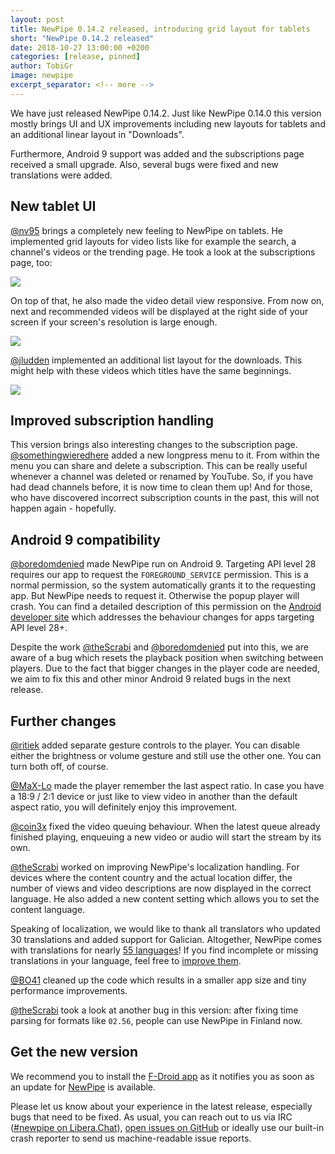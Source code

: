 ```yaml
---
layout: post
title: NewPipe 0.14.2 released, introducing grid layout for tablets
short: "NewPipe 0.14.2 released"
date: 2018-10-27 13:00:00 +0200
categories: [release, pinned]
author: TobiGr
image: newpipe
excerpt_separator: <!-- more -->
---
```


We have just released NewPipe 0.14.2. Just like NewPipe 0.14.0 this version mostly brings UI and UX improvements
including new layouts for tablets and an additional linear layout in "Downloads".

Furthermore, Android 9 support was added and the subscriptions page received a small upgrade. Also, several bugs were fixed and new translations were added.
<!-- more -->

## New tablet UI

[@nv95](https://github.com/nv95) brings a completely new feeling to NewPipe on tablets. He implemented grid layouts for video lists like for example the search, a channel's videos or the trending page. He took a look at the subscriptions page, too:

<img class="no-flow vertical" src="{{ site.baseurl }}/img/screenshots/shot_subscriptions_tablet_dark.png"/>

On top of that, he also made the video detail view responsive. From now on, next and recommended videos will be displayed at the right side of your screen if your screen's resolution is large enough.

<img class="no-flow vertical" src="{{ site.baseurl }}/img/screenshots/shot_video_detail_tablet_dark.png"/>

[@jludden](https://github.com/jludden) implemented an additional list layout for the downloads. This might help with these videos which titles have the same beginnings.

<img class="no-flow" src="{{ site.baseurl }}/img/screenshots/shot_downloads_list_dark.png"/>

## Improved subscription handling

This version brings also interesting changes to the subscription page. [@somethingwieredhere](https://github.com/somethingweiredhere) added a new longpress menu to it. From within the menu you can share and delete a subscription. This can be really useful whenever a channel was deleted or renamed by YouTube. So, if you have had dead channels before, it is now time to clean them up!
And for those, who have discovered incorrect subscription counts in the past, this will not happen again - hopefully.

## Android 9 compatibility

[@boredomdenied](https://github.com/boredomdenied) made NewPipe run on Android 9. Targeting API level 28 requires our app to request the `FOREGROUND_SERVICE` permission. This is a normal permission, so the system automatically grants it to the requesting app. But NewPipe needs to request it. Otherwise the popup player will crash.
You can find a detailed description of this permission on the [Android developer site](https://developer.android.com/about/versions/pie/android-9.0-changes-28) which addresses the behaviour changes for apps targeting API level 28+.

Despite the work [@theScrabi](https://github.com/theScrabi) and [@boredomdenied](https://github.com/boredomdenied) put into this, we are aware of a bug which resets the playback position when switching between players. Due to the fact that bigger changes in the player code are needed, we aim to fix this and other minor Android 9 related bugs in the next release.

## Further changes

[@ritiek](https://github.com/ritiek) added separate gesture controls to the player. You can disable either the brightness or volume gesture and still use the other one. You can turn both off, of course.

[@MaX-Lo](https://github.com/MaX-Lo) made the player remember the last aspect ratio. In case you have a 18:9 / 2:1 device or just like to view video in another than the default aspect ratio, you will definitely enjoy this improvement. 

[@coin3x](https://github.com/coin3x) fixed the video queuing behaviour. When the latest queue already finished playing, enqueuing a new video or audio will start the stream by its own.

[@theScrabi](https://github.com/theScrabi) worked on improving NewPipe's localization handling. For devices where the content country and the actual location differ, the number of views and video descriptions are now displayed in the correct language. 
He also added a new content setting which allows you to set the content language. 

Speaking of localization, we would like to thank all translators who updated 30 translations and added support for Galician.  Altogether, NewPipe comes with translations for nearly [55 languages](https://hosted.weblate.org/projects/newpipe/#languages)! If you find incomplete or missing translations in your language, feel free to [improve them](https://hosted.weblate.org/engage/NewPipe/).

[@BO41](https://github.com/BO41) cleaned up the code which results in a smaller app size and tiny performance improvements.

[@theScrabi](https://github.com/theScrabi) took a look at another bug in this version: after fixing time parsing for formats like `02.56`, people can use NewPipe in Finland now.

## Get the new version

We recommend you to install the [F-Droid app](https://f-droid.org/) as it notifies you as soon as an update for [NewPipe](https://f-droid.org/packages/org.schabi.newpipe/) is available.

Please let us know about your experience in the latest release, especially bugs that need to be fixed. As usual, you can reach out to us via IRC ([#newpipe on Libera.Chat](ircs://irc.libera.chat:6697/newpipe)), [open issues on GitHub](https://github.com/TeamNewPipe/NewPipe/issues/new) or ideally use our built-in crash reporter to send us machine-readable issue reports.
